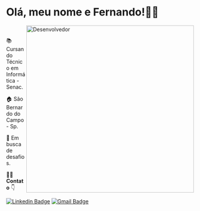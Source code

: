 # Olá, meu nome e Fernando!👋🏼
<img src="https://imgur.com/wQggkgV.png" width="450px" align="right" alt="Desenvolvedor" style="max-width:100%;marginbottom:5px">
<p align="left"> 
<br>
 
📚 Cursando Técnico em Informática - Senac.<br>

🏠 São Bernardo do Campo - Sp.<br>

💼 Em busca de desafios.
</p>

🙋‍♂️ **Contato** 👇
 
[![Linkedin Badge](https://img.shields.io/badge/-Fernando%20Fragassi-blue?style=flat-square&logo=Linkedin&logoColor=white&link=https://www.linkedin.com/in/fernandofragassi/)](https://www.linkedin.com/in/fernandofragassi) [![Gmail Badge](https://img.shields.io/badge/-Fernando%20Fragassi-c14438?style=flat-square&logo=Gmail&logoColor=white&link=mailto:fernandofragassi@gmail.com)](mailto:fernanofrgassi@gmail.com)
